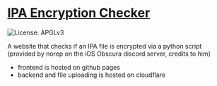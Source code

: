 # [IPA Encryption Checker](https://andres9890.github.io/ipa-encryption-checker/)
![License: APGLv3](https://img.shields.io/badge/License-APGLv3-orange.svg)

A website that checks if an IPA file is encrypted via a python script (provided by norep on the iOS Obscura discord server, credits to him)

- frontend is hosted on github pages
- backend and file uploading is hosted on cloudflare
